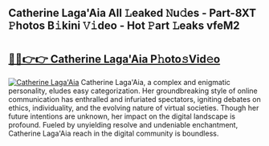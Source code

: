 ## Catherine Laga'Aia All 𝙻eaked 𝙽u𝚍es - Part-8XT 𝙿hotos B𝚒kini 𝚅𝚒deo - Hot 𝙿art 𝙻eaks vfeM2

# <h2><a href="http://ld3gkl.urlbe.top/?page=Catherine+Laga%27Aia">🔗🔗👉👉 Catherine Laga'Aia P𝚑oto𝚜Vid𝚎o</a></h2>

[![Catherine Laga'Aia](https://i.imgur.com/eBuTRDB.gif)](http://ld3gkl.urlbe.top/?page=Catherine+Laga%27Aia)
Catherine Laga'Aia, a complex and enigmatic personality, eludes easy categorization. Her groundbreaking style of online communication has enthralled and infuriated spectators, igniting debates on ethics, individuality, and the evolving nature of virtual societies. Though her future intentions are unknown, her impact on the digital landscape is profound. Fueled by unyielding resolve and undeniable enchantment, Catherine Laga'Aia reach in the digital community is boundless.
